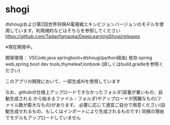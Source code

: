# shogi
dlshougiおよび第2回世界将棋AI電竜戦エキシビジョンバージョンのモデルを使用しています。利用規約などはそちらを参照してください
https://github.com/TadaoYamaoka/DeepLearningShogi/releases

※現在開発中。

開発環境：
VSCode,java springboot+dlshougi(python経由)
依存:spring web,spring boot dev tools,thymeleaf,lonbook
(詳しくはbuild.gradleを参照ください)

このアプリの開発において、一部生成AIを使用しています

なお、githubの仕様上アップロードできなかったフォルダ(容量が重いもの、自動生成される.から始まるファイル・フォルダ)やアップロードが困難なもの(ファイル数が膨大なもの)があります。
必要に応じて適宜ご自分で用意ください(自動生成せれるもの、もしくはインポートにより生成されるものです)
同様の理由でモデルもアップロードしていません
